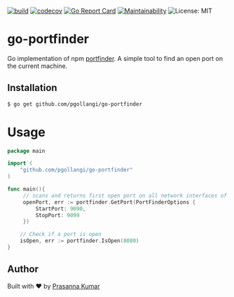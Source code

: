[![build](https://github.com/pgollangi/go-portfinder/actions/workflows/build.yml/badge.svg)](https://github.com/pgollangi/go-portfinder/actions/workflows/build.yml)
[![codecov](https://codecov.io/gh/pgollangi/go-portfinder/branch/main/graph/badge.svg?token=MI1VM2O6AU)](https://codecov.io/gh/pgollangi/go-portfinder)
[![Go Report Card](https://goreportcard.com/badge/github.com/pgollangi/go-portfinder)](https://goreportcard.com/report/github.com/pgollangi/go-portfinder)
[![Maintainability](https://api.codeclimate.com/v1/badges/032b766c28546267c545/maintainability)](https://codeclimate.com/github/pgollangi/go-portfinder/maintainability)
![License: MIT](https://img.shields.io/github/license/pgollangi/go-portfinder)
# go-portfinder
Go implementation of npm [portfinder](https://www.npmjs.com/package/portfinder). A simple tool to find an open port on the current machine.

Installation
--------------

```bash
$ go get github.com/pgollangi/go-portfinder
```
# Usage

```go
package main

import (
	"github.com/pgollangi/go-portfinder"
)

func main(){
     // scans and returns first open port on all network interfaces of current machine.
     openPort, err := portfinder.GetPort(PortFinderOptions {
         StartPort: 9090,
         StopPort: 9099
     })

    // Check if a port is open
    isOpen, err := portfinder.IsOpen(8080)
}


```
## Author
Built with ❤ by [Prasanna Kumar](https://p11r.dev/)
